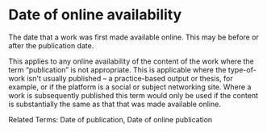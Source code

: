 # Date of online availability

The date that a work was first made available online. This may be before or after the publication date.

This applies to any online availability of the content of the work where the term “publication” is not appropriate. This is applicable where the type-of-work isn't usually published – a practice-based output or thesis, for example, or if the platform is a social or subject networking site. Where a work is subsequently published this term would only be used if the content is substantially the same as that that was made available online.

Related Terms: Date of publication, Date of online publication
